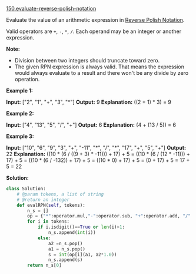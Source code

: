 [150.evaluate-reverse-polish-notation](https://leetcode.com/problems/evaluate-reverse-polish-notation/)  

Evaluate the value of an arithmetic expression in [Reverse Polish Notation](http://en.wikipedia.org/wiki/Reverse_Polish_notation).

Valid operators are `+`, `-`, `*`, `/`. Each operand may be an integer or another expression.

**Note:**

*   Division between two integers should truncate toward zero.
*   The given RPN expression is always valid. That means the expression would always evaluate to a result and there won't be any divide by zero operation.

**Example 1:**

**Input:** \["2", "1", "+", "3", "\*"\]
**Output:** 9
**Explanation:** ((2 + 1) \* 3) = 9

**Example 2:**

**Input:** \["4", "13", "5", "/", "+"\]
**Output:** 6
**Explanation:** (4 + (13 / 5)) = 6

**Example 3:**

**Input:** \["10", "6", "9", "3", "+", "-11", "\*", "/", "\*", "17", "+", "5", "+"\]
**Output:** 22
**Explanation:** 
  ((10 \* (6 / ((9 + 3) \* -11))) + 17) + 5
= ((10 \* (6 / (12 \* -11))) + 17) + 5
= ((10 \* (6 / -132)) + 17) + 5
= ((10 \* 0) + 17) + 5
= (0 + 17) + 5
= 17 + 5
= 22  



**Solution:**  

```python
class Solution:
    # @param tokens, a list of string
    # @return an integer
    def evalRPN(self, tokens):
        n_s = []
        op = {"*":operator.mul,"-":operator.sub, "+":operator.add, "/":operator.div}
        for i in tokens:
            if i.isdigit()==True or len(i)>1:
                n_s.append(int(i))
            else:
                a2 =n_s.pop()
                a1 = n_s.pop()
                s = int(op[i](a1, a2*1.0))
                n_s.append(s)
        return n_s[0]
```
      